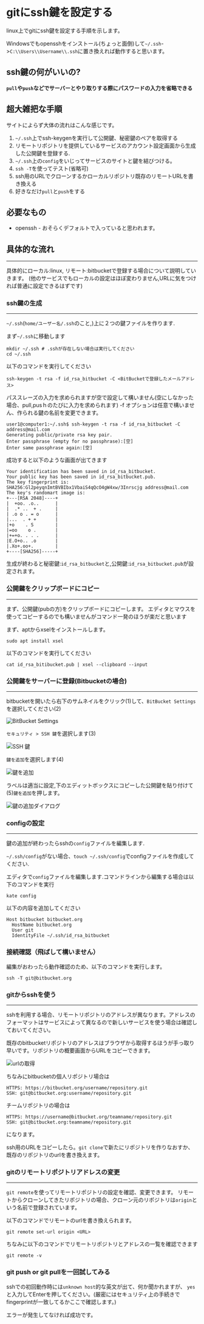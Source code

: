 # gitにssh鍵を設定する #

linux上でgitにssh鍵を設定する手順を示します。

Windowsでもopensshをインストール(ちょっと面倒)して`~/.ssh`->`C:\\Users\\Username\\.ssh`に置き換えれば動作すると思います。

## ssh鍵の何がいいの? ##

**`pull`や`push`などでサーバーとやり取りする際にパスワードの入力を省略できる**

## 超大雑把な手順 ##

サイトによらず大体の流れはこんな感じです。

1. `~/.ssh`上でssh-keygenを実行して公開鍵、秘密鍵のペアを取得する
1. リモートリポジトリを提供しているサービスのアカウント設定画面から生成した公開鍵を登録する.
1. `~/.ssh`上の`config`をいじってサービスのサイトと鍵を結びつける。
1. `ssh -T`を使ってテスト(省略可)
1. ssh用のURLでクローンするかローカルリポジトリ既存のリモートURLを書き換える
1. 好きなだけ`pull`と`push`をする

## 必要なもの ##

* openssh - おそらくデフォルトで入っていると思われます。

## 具体的な流れ ##
---

具体的にローカル:linux, リモート:bitbucketで登録する場合について説明していきます。
(他のサービスでもローカルの設定はほぼ変わりません,URLに気をつければ普通に設定できるはずです)

### ssh鍵の生成 ###
---


`~/.ssh`(`home/ユーザー名/.ssh`のこと,)上に２つの鍵ファイルを作ります.

まず`~/.ssh`に移動します

    mkdir ~/.ssh # .sshが存在しない場合は実行してください
    cd ~/.ssh

以下のコマンドを実行してください

    ssh-keygen -t rsa -f id_rsa_bitbucket -C <BitBucketで登録したメールアドレス>

パススレーズの入力を求められますが空で設定して構いません(空にしなかった場合、pull,pusｈのたびに入力を求められます)
-f オプションは任意で構いません、作られる鍵の名前を変更できます。

    user1@computer1:~/.ssh$ ssh-keygen -t rsa -f id_rsa_bitbucket -C address@mail.com
    Generating public/private rsa key pair.
    Enter passphrase (empty for no passphrase):[空]
    Enter same passphrase again:[空]

成功すると以下のような画面が出てきます

    Your identification has been saved in id_rsa_bitbucket.
    Your public key has been saved in id_rsa_bitbucket.pub.
    The key fingerprint is:
    SHA256:Gl2peyqnImtBVBIbx1VbaiS4qQcO4gW4xw/3Inrscjg address@mail.com
    The key's randomart image is:
    +---[RSA 2048]----+
    |  +oo. .o..      |
    |  .* ..  + .     |
    | .o o . = o      |
    |...  . + +       |
    |+o    . S        |
    |=oo    o .       |
    |+=+o. . . .      |
    |E.O+o.. .o       |
    |.Xo+.oo+.        |
    +----[SHA256]-----+

生成が終わると秘密鍵:`id_rsa_bitbucket`と,公開鍵:`id_rsa_bitbucket.pub`が設定されます。

### 公開鍵をクリップボードにコピー ###
---

まず、公開鍵(pubの方)をクリップボードにコピーします。
エディタとマウスを使ってコピーするのでも構いませんがコマンド一発のほうが楽だと思います

まず、aptからxselをインストールします。

    sudo apt install xsel

以下のコマンドを実行してください

    cat id_rsa_bitibucket.pub | xsel --clipboard --input

### 公開鍵をサーバーに登録(Bitbucketの場合) ###
---

bitbucketを開いたら右下のサムネイルをクリック(1)して、`BitBucket Settings`を選択してください(2)

![BitBucket Settings](./ssh_bitbucket_open.png)

`セキュリティ > SSH 鍵`を選択します(3)

![SSH 鍵](./ssh_bitbucket_profile.png)

`鍵を追加`を選択します(4)

![鍵を追加](./ssh_bitbucket_keys.png)

ラベルは適当に設定,下のエディットボックスにコピーした公開鍵を貼り付けて(5)`鍵を追加`を押します。

![鍵の追加ダイアログ](./ssh_bitbucket_add.png)


### configの設定 ###
---

鍵の追加が終わったらsshの`config`ファイルを編集します.

`~/.ssh/config`がない場合、`touch ~/.ssh/config`でconfigファイルを作成してください.

エディタで`config`ファイルを編集します.コマンドラインから編集する場合は以下のコマンドを実行

    kate config

以下の内容を追加してください

    Host bitbucket bitbucket.org
      HostName bitbucket.org
      User git
      IdentityFile ~/.ssh/id_rsa_bitbucket

### 接続確認（飛ばして構いません） ###

編集がおわったら動作確認のため、以下のコマンドを実行します。

    ssh -T git@bitbucket.org

### gitからsshを使う ###
---

sshを利用する場合、リモートリポジトリのアドレスが異なります。アドレスのフォーマットはサービスによって異なるので新しいサービスを使う場合は確認しておいてください。

既存のbitbucketリポジトリのアドレスはブラウザから取得するほうが手っ取り早いです。リポジトリの概要画面からURLをコピーできます。

![urlの取得](./ssh_bitbucket_url.png)


ちなみにbitbucketの個人リポジトリ場合は

    HTTPS: https://bitbucket.org/username/repository.git
    SSH: git@bitbucket.org:username/repository.git

チームリポジトリの場合は

    HTTPS: https://username@bitbucket.org/teamname/repository.git
    SSH: git@bitbucket.org:teamname/repository.git

になります。

ssh用のURLをコピーしたら。`git clone`で新たにリポジトリを作りなおすか、既存のリポジトリのurlを書き換えます。

### gitのリモートリポジトリアドレスの変更 ###
---

`git remote`を使ってリモートリポジトリの設定を確認、変更できます。
リモートからクローンしてきたリポジトリの場合、クローン元のリポジトリは`origin`という名前で登録されています。

以下のコマンドでリモートのurlを書き換えられます。

    git remote set-url origin <URL>

ちなみに以下のコマンドでリモートリポジトリとアドレスの一覧を確認できます

    git remote -v

### git push or git pullを一回試してみる ###

sshでの初回動作時には`unknown host`的な英文が出て、何か聞かれますが、
`yes`と入力してEnterを押してください。(厳密にはセキュリティ上の手続きでfingerprintが一致してるかここで確認します。)

エラーが発生してなければ成功です。

